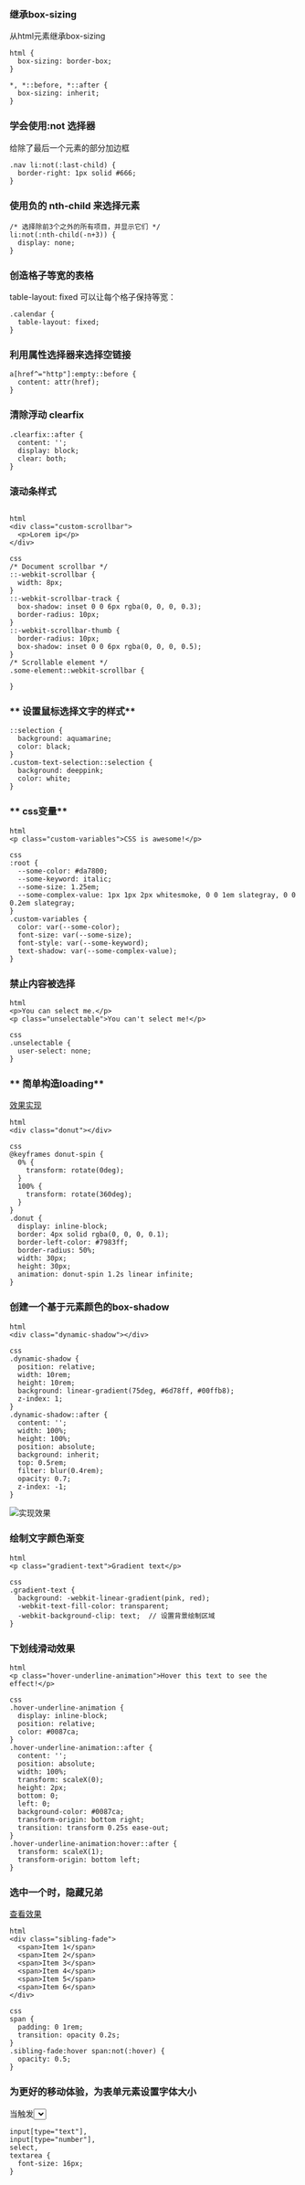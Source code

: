 ### **继承box-sizing**
从html元素继承box-sizing
``` 
html {
  box-sizing: border-box;
}

*, *::before, *::after {
  box-sizing: inherit;
}
```

### **学会使用:not 选择器**
给除了最后一个元素的部分加边框
```
.nav li:not(:last-child) {
  border-right: 1px solid #666;
}
```
### **使用负的 nth-child 来选择元素**
```
/* 选择除前3个之外的所有项目，并显示它们 */
li:not(:nth-child(-n+3)) {
  display: none;
}
```

### **创造格子等宽的表格**
table-layout: fixed 可以让每个格子保持等宽：
```
.calendar {
  table-layout: fixed;
}
```

### **利用属性选择器来选择空链接**
```
a[href^="http"]:empty::before {
  content: attr(href);
}
```


### **清除浮动 clearfix**

```
.clearfix::after {
  content: '';
  display: block;
  clear: both;
}
```

### **滚动条样式**


```

html 
<div class="custom-scrollbar">
  <p>Lorem ip</p>
</div>

css
/* Document scrollbar */
::-webkit-scrollbar {
  width: 8px;
}
::-webkit-scrollbar-track {
  box-shadow: inset 0 0 6px rgba(0, 0, 0, 0.3);
  border-radius: 10px;
}
::-webkit-scrollbar-thumb {
  border-radius: 10px;
  box-shadow: inset 0 0 6px rgba(0, 0, 0, 0.5);
}
/* Scrollable element */
.some-element::webkit-scrollbar {

}
```
### ** 设置鼠标选择文字的样式**

```
::selection {
  background: aquamarine;
  color: black;
}
.custom-text-selection::selection {
  background: deeppink;
  color: white;
}
```

### ** css变量**

```
html
<p class="custom-variables">CSS is awesome!</p>

css
:root {
  --some-color: #da7800;
  --some-keyword: italic;
  --some-size: 1.25em;
  --some-complex-value: 1px 1px 2px whitesmoke, 0 0 1em slategray, 0 0 0.2em slategray;
}
.custom-variables {
  color: var(--some-color);
  font-size: var(--some-size);
  font-style: var(--some-keyword);
  text-shadow: var(--some-complex-value);
}
```

### **禁止内容被选择**

```
html
<p>You can select me.</p>
<p class="unselectable">You can't select me!</p>

css
.unselectable {
  user-select: none;
}
```

### ** 简单构造loading**
[效果实现](https://codepen.io/pen/?)

```
html
<div class="donut"></div>

css
@keyframes donut-spin {
  0% {
    transform: rotate(0deg);
  }
  100% {
    transform: rotate(360deg);
  }
}
.donut {
  display: inline-block;
  border: 4px solid rgba(0, 0, 0, 0.1);
  border-left-color: #7983ff;
  border-radius: 50%;
  width: 30px;
  height: 30px;
  animation: donut-spin 1.2s linear infinite;
}
```

### **创建一个基于元素颜色的box-shadow**

```
html
<div class="dynamic-shadow"></div>

css
.dynamic-shadow {
  position: relative;
  width: 10rem;
  height: 10rem;
  background: linear-gradient(75deg, #6d78ff, #00ffb8);
  z-index: 1;
}
.dynamic-shadow::after {
  content: '';
  width: 100%;
  height: 100%;
  position: absolute;
  background: inherit;
  top: 0.5rem;
  filter: blur(0.4rem);
  opacity: 0.7;
  z-index: -1;
}
```

![实现效果](/img/bV9VEB)

### **绘制文字颜色渐变**

```
html
<p class="gradient-text">Gradient text</p>

css
.gradient-text {
  background: -webkit-linear-gradient(pink, red);
  -webkit-text-fill-color: transparent;
  -webkit-background-clip: text;  // 设置背景绘制区域
}
```

### **下划线滑动效果**

```
html
<p class="hover-underline-animation">Hover this text to see the effect!</p>

css
.hover-underline-animation {
  display: inline-block;
  position: relative;
  color: #0087ca;
}
.hover-underline-animation::after {
  content: '';
  position: absolute;
  width: 100%;
  transform: scaleX(0);
  height: 2px;
  bottom: 0;
  left: 0;
  background-color: #0087ca;
  transform-origin: bottom right;
  transition: transform 0.25s ease-out;
}
.hover-underline-animation:hover::after {
  transform: scaleX(1);
  transform-origin: bottom left;
}
```

### **选中一个时，隐藏兄弟**

[查看效果](https://codepen.io/pen/?)
```
html
<div class="sibling-fade">
  <span>Item 1</span>
  <span>Item 2</span>
  <span>Item 3</span>
  <span>Item 4</span>
  <span>Item 5</span>
  <span>Item 6</span>
</div>

css
span {
  padding: 0 1rem;
  transition: opacity 0.2s;
}
.sibling-fade:hover span:not(:hover) {
  opacity: 0.5;
}
```

### **为更好的移动体验，为表单元素设置字体大小**
当触发<select>的下拉列表时，为了避免表单元素在移动浏览器（IOS Safari 等等）上的缩放，加上font-size
```
input[type="text"],
input[type="number"],
select,
textarea {
  font-size: 16px;
}
```
